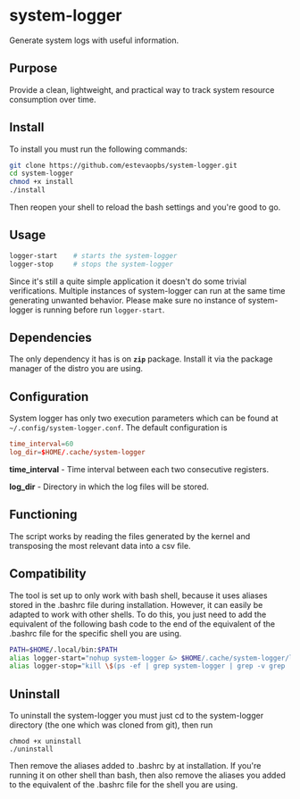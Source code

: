 # system-logger
Generate system logs with useful information.
## Purpose
Provide a clean, lightweight, and practical way to track system resource consumption over time.
## Install
To install you must run the following commands:
```bash
git clone https://github.com/estevaopbs/system-logger.git
cd system-logger
chmod +x install
./install
```
Then reopen your shell to reload the bash settings and you're good to go.
## Usage
```bash
logger-start    # starts the system-logger
logger-stop     # stops the system-logger
```
Since it's still a quite simple application it doesn't do some trivial verifications. Multiple instances of system-logger can run at the same time generating unwanted behavior. Please make sure no instance of system-logger is running before run ```logger-start```.
## Dependencies
The only dependency it has is on **```zip```** package. Install it via the package manager of the distro you are using.
## Configuration
System logger has only two execution parameters which can be found at ```~/.config/system-logger.conf```. The default configuration is
```conf
time_interval=60
log_dir=$HOME/.cache/system-logger
```
**time_interval** - Time interval between each two consecutive registers.

**log_dir** - Directory in which the log files will be stored.
## Functioning
The script works by reading the files generated by the kernel and transposing the most relevant data into a csv file.
## Compatibility
The tool is set up to only work with bash shell, because it uses aliases stored in the .bashrc file during installation. However, it can easily be adapted to work with other shells. To do this, you just need to add the equivalent of the following bash code to the end of the equivalent of the .bashrc file for the specific shell you are using.
```bash
PATH=$HOME/.local/bin:$PATH
alias logger-start="nohup system-logger &> $HOME/.cache/system-logger/logger-execution.log &"
alias logger-stop="kill \$(ps -ef | grep system-logger | grep -v grep | awk '{print \$2}')"
```
## Uninstall
To uninstall the system-logger you must just cd to the system-logger directory (the one which was cloned from git), then run
```
chmod +x uninstall
./uninstall
```
Then remove the aliases added to .bashrc by at installation. If you're running it on other shell than bash, then also remove the aliases you added to the equivalent of the .bashrc file for the shell you are using.